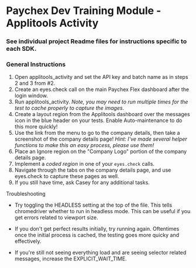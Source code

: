 # Paychex Dev Training Module - Applitools Activity

### See individual project Readme files for instructions specific to each SDK. 
### General Instructions 

 1. Open applitools_activity and set the API key and batch name as in steps 2 and 3 from #2.
 2. Create an eyes.check call on the main Paychex Flex dashboard after the login window.
 3. Run applitools_activity. *Note, you may need to run multiple times for the test to    cache properly to capture the images*.
 4. Create a layout region from the Applitools dashboard over the messages icon in the blue header on your tests. Enable Auto-maintenance to do this more quickly!
 5. Use the link from the menu to go to the company details, then take a screenshot of the company details  page!
 *Hint: I've made several helper functions to make this an easy process, please use them!*
 6. Place an Ignore region on the "Company Logo" portion of the company details page.
 7. Implement a *coded region* in one of your `eyes.check` calls.
 8. Navigate through the tabs on the company details page, and use eyes.check to capture these pages as well.
 9. If you still have time, ask Casey for any additional tasks.

 Troubleshooting

 - Try toggling the HEADLESS setting at the top of the file. This tells chromedriver whether to run in headless mode.
   This can be useful if you get errors related to viewport size.
 - If you don't get perfect results initially, try running again. Oftentimes once the initial process is cached, the
 testing goes more quicky and effectively.

 - If you're still not seeing everything load and are seeing selector related messages, increase the EXPLICIT_WAIT_TIME.
